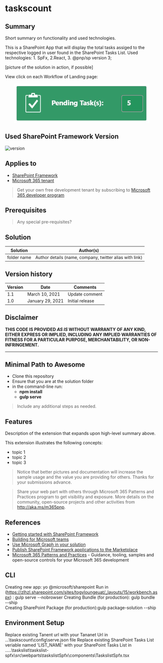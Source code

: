 # taskscount

## Summary

Short summary on functionality and used technologies.

This is a SharePoint App that will display the total tasks assiged to the respective logged in user found in the SharePoint Tasks List.
Used technologies: 1. SpFx, 2.React, 3. @pnp/sp version 3;

[picture of the solution in action, if possible]
<p>View click on each Workflow of Landing page:</p> 
<p style="text-align: center;"><img src="https://github.com/engmkamal/taskscount/blob/main/src/webparts/taskscount/assets/taskscount_Output.jpg"></p>

## Used SharePoint Framework Version

![version](https://img.shields.io/badge/version-1.17.1-green.svg)

## Applies to

- [SharePoint Framework](https://aka.ms/spfx)
- [Microsoft 365 tenant](https://docs.microsoft.com/en-us/sharepoint/dev/spfx/set-up-your-developer-tenant)

> Get your own free development tenant by subscribing to [Microsoft 365 developer program](http://aka.ms/o365devprogram)

## Prerequisites

> Any special pre-requisites?

## Solution

| Solution    | Author(s)                                               |
| ----------- | ------------------------------------------------------- |
| folder name | Author details (name, company, twitter alias with link) |

## Version history

| Version | Date             | Comments        |
| ------- | ---------------- | --------------- |
| 1.1     | March 10, 2021   | Update comment  |
| 1.0     | January 29, 2021 | Initial release |

## Disclaimer

**THIS CODE IS PROVIDED _AS IS_ WITHOUT WARRANTY OF ANY KIND, EITHER EXPRESS OR IMPLIED, INCLUDING ANY IMPLIED WARRANTIES OF FITNESS FOR A PARTICULAR PURPOSE, MERCHANTABILITY, OR NON-INFRINGEMENT.**

---

## Minimal Path to Awesome

- Clone this repository
- Ensure that you are at the solution folder
- in the command-line run:
  - **npm install**
  - **gulp serve**

> Include any additional steps as needed.

## Features

Description of the extension that expands upon high-level summary above.

This extension illustrates the following concepts:

- topic 1
- topic 2
- topic 3

> Notice that better pictures and documentation will increase the sample usage and the value you are providing for others. Thanks for your submissions advance.

> Share your web part with others through Microsoft 365 Patterns and Practices program to get visibility and exposure. More details on the community, open-source projects and other activities from http://aka.ms/m365pnp.

## References

- [Getting started with SharePoint Framework](https://docs.microsoft.com/en-us/sharepoint/dev/spfx/set-up-your-developer-tenant)
- [Building for Microsoft teams](https://docs.microsoft.com/en-us/sharepoint/dev/spfx/build-for-teams-overview)
- [Use Microsoft Graph in your solution](https://docs.microsoft.com/en-us/sharepoint/dev/spfx/web-parts/get-started/using-microsoft-graph-apis)
- [Publish SharePoint Framework applications to the Marketplace](https://docs.microsoft.com/en-us/sharepoint/dev/spfx/publish-to-marketplace-overview)
- [Microsoft 365 Patterns and Practices](https://aka.ms/m365pnp) - Guidance, tooling, samples and open-source controls for your Microsoft 365 development

## CLI
Creating new app: yo @microsoft/sharepoint
Run in (https://zlhzl.sharepoint.com/sites/togvloungeuat/_layouts/15/workbench.aspx) : gulp serve --nobrowser
Creating Bundle (for production): gulp bundle --ship                       
Creating SharePoint Package (for production):gulp package-solution --ship

## Environment Setup
Replace existing Tanent url with your Tananet Url in ...\taskscount\config\serve.json file 
Replace existing SharePoint Tasks List veriable named 'LIST_NAME' with your SharePoint Tasks List in .....\taskslist\taskslist-spfx\src\webparts\taskslistSpfx\components\TaskslistSpfx.tsx
